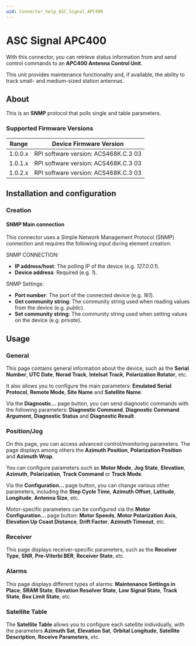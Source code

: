 ```yaml
---
uid: Connector_help_ASC_Signal_APC400
---
```


# ASC Signal APC400

With this connector, you can retrieve status information from and send control commands to an **APC400 Antenna Control Unit**.

This unit provides maintenance functionality and, if available, the ability to track small- and medium-sized station antennas.

## About

This is an **SNMP** protocol that polls single and table parameters.

### Supported Firmware Versions

| Range     | Device Firmware Version              |
|------------------|--------------------------------------|
| 1.0.0.x          | RPI software version: ACS468K.C.3 03 |
| 1.0.1.x          | RPI software version: ACS468K.C.3 03 |
| 1.0.2.x          | RPI software version: ACS468K.C.3 03 |

## Installation and configuration

### Creation

#### SNMP Main connection

This connector uses a Simple Network Management Protocol (SNMP) connection and requires the following input during element creation:

SNMP CONNECTION:

- **IP address/host**: The polling IP of the device (e.g. *127.0.0.1*).
- **Device address**: Required (e.g. *1*).

SNMP Settings:

- **Port number**: The port of the connected device (e.g. *161*).
- **Get community string**: The community string used when reading values from the device (e.g. *public*).
- **Set community string**: The community string used when setting values on the device (e.g. *private*).

## Usage

### General

This page contains general information about the device, such as the **Serial Number**, **UTC Date**, **Norad Track**, **Intelsat Track**, **Polarization Rotator**, etc.

It also allows you to configure the main parameters: **Emulated Serial Protocol**, **Remote Mode**, **Site Name** and **Satellite Name**.

Via the **Diagnostic...** page button, you can send diagnostic commands with the following parameters: **Diagnostic Command**, **Diagnostic Command Argument**, **Diagnostic Status** and **Diagnostic Result**.

### Position/Jog

On this page, you can access advanced control/monitoring parameters. The page displays among others the **Azimuth Position**, **Polarization Position** and **Azimuth Wrap**.

You can configure parameters such as **Motor Mode**, **Jog State**, **Elevation**, **Azimuth**, **Polarization**, **Track Command** or **Track Mode**.

Via the **Configuration...** page button, you can change various other parameters, including the **Step Cycle Time**, **Azimuth Offset**, **Latitude**, **Longitude**, **Antenna Size**, etc.

Motor-specific parameters can be configured via the **Motor Configuration...** page button: **Motor Speeds**, **Motor Polarization Axis**, **Elevation Up Coast Distance**, **Drift Factor**, **Azimuth Timeout**, etc.

### Receiver

This page displays receiver-specific parameters, such as the **Receiver Type**, **SNR**, **Pre-Viterbi BER**, **Receiver State**, etc.

### Alarms

This page displays different types of alarms: **Maintenance Settings in Place**, **SRAM State**, **Elevation Resolver State**, **Low Signal State**, **Track State**, **Box Limit State**, etc.

### Satellite Table

The **Satellite Table** allows you to configure each satellite individually, with the parameters **Azimuth Sat**, **Elevation Sat**, **Orbital Longitude**, **Satellite Description**, **Receive Parameters**, etc.
